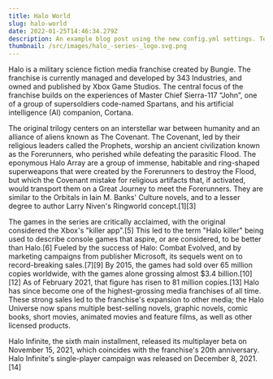 ```yaml
---
title: Halo World
slug: halo-world
date: 2022-01-25T14:46:34.279Z
description: An example blog post using the new config.yml settings. Test.
thumbnail: /src/images/halo_-series-_logo.svg.png
---
```

Halo is a military science fiction media franchise created by Bungie. The franchise is currently managed and developed by 343 Industries, and owned and published by Xbox Game Studios. The central focus of the franchise builds on the experiences of Master Chief Sierra-117 “John”, one of a group of supersoldiers code-named Spartans, and his artificial intelligence (AI) companion, Cortana.

The original trilogy centers on an interstellar war between humanity and an alliance of aliens known as The Covenant. The Covenant, led by their religious leaders called the Prophets, worship an ancient civilization known as the Forerunners, who perished while defeating the parasitic Flood. The eponymous Halo Array are a group of immense, habitable and ring-shaped superweapons that were created by the Forerunners to destroy the Flood, but which the Covenant mistake for religious artifacts that, if activated, would transport them on a Great Journey to meet the Forerunners. They are similar to the Orbitals in Iain M. Banks' Culture novels, and to a lesser degree to author Larry Niven's Ringworld concept.\[1]\[3]

The games in the series are critically acclaimed, with the original considered the Xbox's "killer app".\[5] This led to the term "Halo killer" being used to describe console games that aspire, or are considered, to be better than Halo.\[6] Fueled by the success of Halo: Combat Evolved, and by marketing campaigns from publisher Microsoft, its sequels went on to record-breaking sales.\[7]\[9] By 2015, the games had sold over 65 million copies worldwide, with the games alone grossing almost $3.4 billion.\[10]\[12] As of February 2021, that figure has risen to 81 million copies.\[13] Halo has since become one of the highest-grossing media franchises of all time. These strong sales led to the franchise's expansion to other media; the Halo Universe now spans multiple best-selling novels, graphic novels, comic books, short movies, animated movies and feature films, as well as other licensed products.

Halo Infinite, the sixth main installment, released its multiplayer beta on November 15, 2021, which coincides with the franchise's 20th anniversary. Halo Infinite's single-player campaign was released on December 8, 2021.\[14]